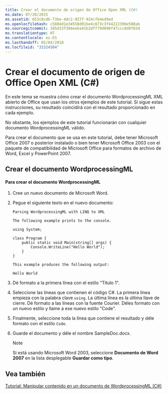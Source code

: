 ```yaml
---
title: Crear el documento de origen de Office Open XML (C#)
ms.date: 07/20/2015
ms.assetid: 653c8cdb-73be-4dc2-927f-924cfb4ed9ed
ms.openlocfilehash: c5884d1e34558d01be4c873c3f44222396e588ab
ms.sourcegitcommit: 3d5d33f384eeba41b2dff79d096f47ccc8d8f03d
ms.translationtype: HT
ms.contentlocale: es-ES
ms.lasthandoff: 05/04/2018
ms.locfileid: "33324504"
---
```

# <a name="creating-the-source-office-open-xml-document-c"></a>Crear el documento de origen de Office Open XML (C#)
En este tema se muestra cómo crear el documento WordprocessingML XML abierto de Office que usan los otros ejemplos de este tutorial. Si sigue estas instrucciones, su resultado coincidirá con el resultado proporcionado en cada ejemplo.  
  
 No obstante, los ejemplos de este tutorial funcionarán con cualquier documento WordprocessingML válido.  
  
 Para crear el documento que se usa en este tutorial, debe tener Microsoft Office 2007 o posterior instalado o bien tener Microsoft Office 2003 con el paquete de compatibilidad de Microsoft Office para formatos de archivo de Word, Excel y PowerPoint 2007.  
  
## <a name="creating-the-wordprocessingml-document"></a>Crear el documento WordprocessingML  
  
#### <a name="to-create-the-wordprocessingml-document"></a>Para crear el documento WordprocessingML  
  
1.  Cree un nuevo documento de Microsoft Word.  
  
2.  Pegue el siguiente texto en el nuevo documento:  
  
    ```  
    Parsing WordprocessingML with LINQ to XML  
  
    The following example prints to the console.  
  
    using System;  
  
    class Program {  
        public static void Main(string[] args) {  
            Console.WriteLine("Hello World");  
        }  
    }  
  
    This example produces the following output:  
  
    Hello World  
    ```  
  
3.  Dé formato a la primera línea con el estilo "Título 1".  
  
4.  Seleccione las líneas que contienen el código C#. La primera línea empieza con la palabra clave `using`. La última línea es la última llave de cierre. Dé formato a las líneas con la fuente Courier. Déles formato con un nuevo estilo y llame a ese nuevo estilo "Code".  
  
5.  Finalmente, seleccione toda la línea que contiene el resultado y déle formato con el estilo `Code`.  
  
6.  Guarde el documento y déle el nombre SampleDoc.docx.  
  
    > [!NOTE]
    >  Si está usando Microsoft Word 2003, seleccione **Documento de Word 2007** en la lista desplegable **Guardar como tipo**.  
  
## <a name="see-also"></a>Vea también  
 [Tutorial: Manipular contenido en un documento de WordprocessingML (C#)](../../../../csharp/programming-guide/concepts/linq/tutorial-manipulating-content-in-a-wordprocessingml-document.md)
